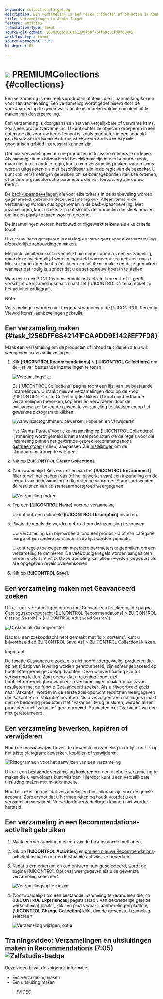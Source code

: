 ```yaml
---
keywords: collection;Targeting
description: Een verzameling is een reeks producten of objecten in Adobe Target die in aanmerking komen voor een aanbeveling.
title: Verzamelingen in Adobe Target
feature: entities
translation-type: tm+mt
source-git-commit: 968d36d65016e51290f6bf754f69c91fd8f68405
workflow-type: tm+mt
source-wordcount: '839'
ht-degree: 0%

---
```



# ![](/help/assets/premium.png) PREMIUMCollections  {#collections}

Een verzameling is een reeks producten of items die in aanmerking komen voor een aanbeveling. Een verzameling wordt gedefinieerd door de voorwaarden op te geven waaraan items moeten voldoen om deel uit te maken van de verzameling.

Een verzameling is doorgaans een set van vergelijkbare of verwante items, zoals één productverzameling. U kunt echter de objecten groeperen in een categorie die voor uw bedrijf zinvol is, zoals producten in een bepaald prijsbereik of een bepaalde kleur, of objecten die in een bepaald geografisch gebied interessant kunnen zijn.

Gebruik verzamelingen om uw producten in logische emmers te ordenen. Als sommige items bijvoorbeeld beschikbaar zijn in een bepaalde regio, maar niet in een andere regio, kunt u een verzameling maken waarin items worden uitgesloten die niet beschikbaar zijn in de regio van de bezoeker. U kunt ook verzamelingen gebruiken om seizoensgebonden items te ordenen, of andere organisatorische parameters die van toepassing zijn op uw bedrijf.

De [back-upaanbevelingen](/help/c-recommendations/c-algorithms/backup-recs.md) die voor elke criteria in de aanbeveling worden gegenereerd, gebruiken deze verzameling ook. Alleen items in de verzameling worden dus opgenomen in de back-upaanbeveling. Met inzamelingen, kunt u zeker zijn dat slechts de producten die steek houden om in een plaats te tonen worden getoond.

De inzamelingen worden herbouwd of bijgewerkt telkens als elke criteria loopt.

U kunt uw items groeperen in catalogi en vervolgens voor elke verzameling afzonderlijke aanbevelingen maken.

Met inclusiecriteria kunt u vergelijkbare dingen doen als een verzameling, maar deze moeten altijd worden ingesteld wanneer u een activiteit maakt. Met verzamelingen kunt u één keer een set items maken en deze gebruiken wanneer dat nodig is, zonder dat u de set opnieuw hoeft in te stellen.

Wanneer u een [!DNL Recommendations] activiteit creeert of uitgeeft, verschijnt de inzamelingsnaam naast het [!UICONTROL Criteria] etiket op het activiteitendiagram.

>[!NOTE]
>
>Verzamelingen worden niet toegepast wanneer u de [!UICONTROL Recently Viewed Items]-aanbevelingen gebruikt.

## Een verzameling maken {#task_1256DFF6842141FCAADD9E1428EF7F08}

Maak een verzameling om de producten of inhoud te ordenen die u wilt weergeven in uw aanbevelingen.

1. Klik **[!UICONTROL Recommendations]** > **[!UICONTROL Collections]** om de lijst van bestaande inzamelingen te tonen.

   ![Verzamelingslijst](assets/collections_list.png)

   De [!UICONTROL Collections] pagina toont een lijst van uw bestaande inzamelingen. U maakt nieuwe verzamelingen door op de knop [!UICONTROL Create Collection] te klikken. U kunt ook bestaande verzamelingen bewerken, kopiëren en verwijderen door de muisaanwijzer boven de gewenste verzameling te plaatsen en op het gewenste pictogram te klikken.

   ![Aanwijspictogrammen: bewerken, kopiëren en verwijderen](/help/c-recommendations/c-products/assets/hover-icons.png)

   Het &quot;Aantal Punten&quot;voor elke inzameling op [!UICONTROL Collections] lijstmening wordt gemeld is het aantal producten die de regels voor die inzameling binnen het gevormde gebrek Recommendations [gastheergroep](/help/administrating-target/hosts.md) (milieu) aanpassen. Zie [Instellingen](/help/c-recommendations/plan-implement.md#concept_C1E1E2351413468692D6C21145EF0B84) om de standaardhostgroep te wijzigen.

1. Klik op **[!UICONTROL Create Collection]**.

1. (Voorwaardelijk) Kies een milieu van het **[!UICONTROL Environment]** filter terwijl het creëren van (of het bijwerken van) een inzameling om de inhoud van de inzameling in die milieu te voorproef. Standaard worden de resultaten van de standaardhostgroep weergegeven.

   ![Verzameling maken](/help/c-recommendations/c-products/assets/CreateCollection.png)

1. Typ een **[!UICONTROL Name]** voor de verzameling.

   U kunt ook een optionele **[!UICONTROL Description]** invoeren.

1. Plaats de regels die worden gebruikt om de inzameling te bouwen.

   Uw verzameling kan bijvoorbeeld rond een product-id of een categorie, marge of een andere parameter in de lijst worden gemaakt.

   U kunt regels toevoegen om meerdere parameters te gebruiken om een verzameling te definiëren. De veelvoudige regels worden aangesloten bij een exploitant AND. De verzameling kan alleen worden toegepast als alle opgegeven regels overeenkomen.

1. Klik op **[!UICONTROL Save]**.

## Een verzameling maken met Geavanceerd zoeken

U kunt ook verzamelingen maken met Geavanceerd zoeken op de pagina [Cataloguszoekopdracht](/help/c-recommendations/c-products/catalog-search.md#save-as) ([!UICONTROL Recommendations] > [!UICONTROL Catalog Search] > [!UICONTROL Advanced Search]).

![Opslaan als dialoogvenster](/help/c-recommendations/c-products/assets/save-as.png)

Nadat u een zoekopdracht hebt gemaakt met &#39;id > contains&#39;, kunt u bijvoorbeeld op [!UICONTROL Save As] > [!UICONTROL Collection] klikken.

>[!IMPORTANT]
>
>De functie Geavanceerd zoeken is niet hoofdlettergevoelig. producten die op het tijdstip van levering worden geretourneerd, zijn echter gebaseerd op hoofdlettergevoelige zoekopdrachten. Deze wanverhouding kan tot verwarring leiden. Zorg ervoor dat u rekening houdt met hoofdlettergevoeligheid wanneer u verzamelingen maakt op basis van resultaten met de functie Geavanceerd zoeken. Als u bijvoorbeeld zoekt naar &#39;Vakantie&#39;, worden in de eerste zoekopdracht resultaten weergegeven die &#39;Vakantie&#39; en &#39;Vakantie&#39; bevatten. Als u vervolgens een catalogus maakt met de bedoeling producten met &quot;vakantie&quot; terug te sturen, worden alleen producten met &quot;vakantie&quot; geretourneerd. Producten met &quot;Vakantie&quot; worden niet geretourneerd.

## Een verzameling bewerken, kopiëren of verwijderen

Houd de muisaanwijzer boven de gewenste verzameling in de lijst en klik op het juiste pictogram: bewerken, kopiëren of verwijderen.

![Pictogrammen voor het aanwijzen van een verzameling](/help/c-recommendations/c-products/assets/hover-collections.png)

U kunt een bestaande verzameling kopiëren om een dubbele verzameling te maken die u vervolgens kunt wijzigen. Hierdoor kunt u een vergelijkbare uitsluiting maken met minder moeite.

Houd er rekening mee dat verzamelingen beschikbaar zijn voor de gehele account. Zorg ervoor dat u hiermee rekening houdt voordat u een verzameling verwijdert. Verwijderde verzamelingen kunnen niet worden hersteld.

## Een verzameling in een Recommendations-activiteit gebruiken

1. Maak een verzameling met een van de bovenstaande methoden.

1. Klik op **[!UICONTROL Activities]** en [om een nieuwe Recommendations](/help/c-recommendations/t-create-recs-activity/create-recs-activity.md)-activiteit te maken of een bestaande activiteit te bewerken.

1. Nadat u een criterium en een ontwerp hebt geselecteerd, wordt de pagina [!UICONTROL Options] weergegeven als u de gewenste verzameling selecteert.

   ![Verzamelingsoptie kiezen](/help/c-recommendations/c-products/assets/choose-collection.png)

1. (Voorwaardelijk) om een bestaande inzameling te veranderen die, op **[!UICONTROL Experiences]** pagina (stap 2 van de driedelige geleide werkschema) plaatst, klik een plaats waar u aanbevelingen plaatste, **[!UICONTROL Change Collection]** klikt, dan de gewenste inzameling selecteert.

   ![Verzameling wijzigen, optie](/help/c-recommendations/c-products/assets/change-collection.png)

## Trainingsvideo: Verzamelingen en uitsluitingen maken in Recommendations (7:05) ![Zelfstudie-badge](/help/assets/tutorial.png)

Deze video bevat de volgende informatie:

* Een verzameling maken
* Een uitsluiting maken

>[!VIDEO](https://video.tv.adobe.com/v/27689)